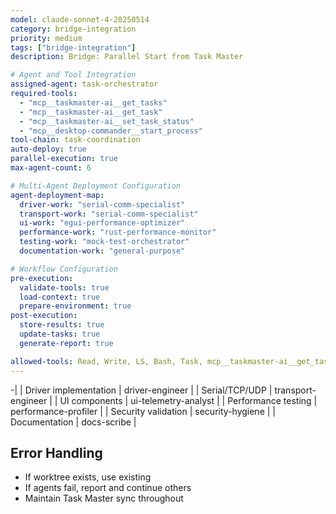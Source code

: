 ```yaml
---
model: claude-sonnet-4-20250514
category: bridge-integration
priority: medium
tags: ["bridge-integration"]
description: Bridge: Parallel Start from Task Master

# Agent and Tool Integration
assigned-agent: task-orchestrator
required-tools:
  - "mcp__taskmaster-ai__get_tasks"
  - "mcp__taskmaster-ai__get_task"
  - "mcp__taskmaster-ai__set_task_status"
  - "mcp__desktop-commander__start_process"
tool-chain: task-coordination
auto-deploy: true
parallel-execution: true
max-agent-count: 6

# Multi-Agent Deployment Configuration
agent-deployment-map:
  driver-work: "serial-comm-specialist"
  transport-work: "serial-comm-specialist"
  ui-work: "egui-performance-optimizer"
  performance-work: "rust-performance-monitor"
  testing-work: "mock-test-orchestrator"
  documentation-work: "general-purpose"

# Workflow Configuration
pre-execution:
  validate-tools: true
  load-context: true
  prepare-environment: true
post-execution:
  store-results: true
  update-tasks: true
  generate-report: true

allowed-tools: Read, Write, LS, Bash, Task, mcp__taskmaster-ai__get_task, mcp__taskmaster-ai__set_task_status
---
```


-|
| Driver implementation | driver-engineer |
| Serial/TCP/UDP | transport-engineer |
| UI components | ui-telemetry-analyst |
| Performance testing | performance-profiler |
| Security validation | security-hygiene |
| Documentation | docs-scribe |

## Error Handling
- If worktree exists, use existing
- If agents fail, report and continue others
- Maintain Task Master sync throughout


